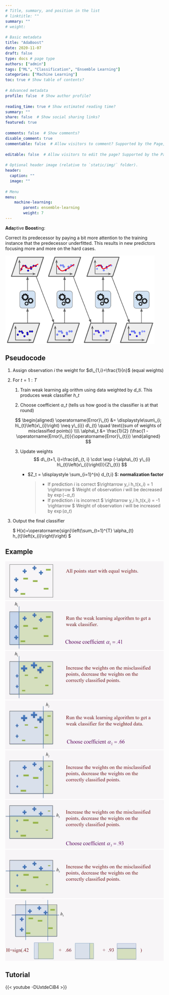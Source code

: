 ```yaml
---
# Title, summary, and position in the list
# linktitle: ""
summary: ""
# weight: 

# Basic metadata
title: "AdaBoost"
date: 2020-11-07
draft: false
type: docs # page type
authors: ["admin"]
tags: ["ML", "Classification", "Ensemble Learning"]
categories: ["Machine Learning"]
toc: true # Show table of contents?

# Advanced metadata
profile: false  # Show author profile?

reading_time: true # Show estimated reading time?
summary: ""
share: false  # Show social sharing links?
featured: true

comments: false  # Show comments?
disable_comment: true
commentable: false  # Allow visitors to comment? Supported by the Page, Post, and Docs content types.

editable: false  # Allow visitors to edit the page? Supported by the Page, Post, and Docs content types.

# Optional header image (relative to `static/img/` folder).
header:
  caption: ""
  image: ""

# Menu
menu: 
    machine-learning:
        parent: ensemble-learning
        weight: 7
---
```


**Ada**ptive **Boost**ing:

Correct its predecessor by paying a bit more attention to the training instance that the predecessor underfitted. This results in new predictors focusing more and more on the hard cases.

<img src="https://raw.githubusercontent.com/EckoTan0804/upic-repo/master/uPic/AdaBoost.png" alt="AdaBoost" style="zoom:80%;" />



## Pseudocode

1. Assign observation $i$ the weight for $d\_{1,i}=\frac{1}{n}$ (equal weights)

2. For $t=1:T$

    1. Train weak learning alg orithm using data weighted by $d\_{ti}$. This produces weak classifier $h\_t$

    2. Choose coefficient $\alpha\_t$ (tells us how good is the classifier is at that round)

    $$
    \begin{aligned}
      \operatorname{Error}\_{t} &= \displaystyle\sum\_{i;  h\_{t}\left(x\_{i}\right) \neq y\_{i}} d\_{t} \quad \text{(sum of weights of misclassified points)} \\\\
      \alpha\_t &= \frac{1}{2} (\frac{1 - \operatorname{Error}\_{t}}{\operatorname{Error}\_{t}})
    \end{aligned}
    $$

    

    3. Update weights
       $$
       d\_{t+1, i}=\frac{d\_{t, i} \cdot \exp (-\alpha\_{t} y\_{i} h\_{t}\left(x\_{i}\right))}{Z\_{t}}
       $$

       - $Z\_t = \displaystyle \sum\_{i=1}^{n} d\_{t,i} $:  **normalization factor**

         > - If prediction $i$ is correct $\rightarrow y\_i h\_t(x\_i) = 1 \rightarrow $ Weight of observation $i$ will be decreased by $\exp(-\alpha\_t)$
         > - If prediction $i$ is incorrect $ \rightarrow y\_i h\_t(x\_i) = -1 \rightarrow $ Weight of observation $i$ will be increased by $\exp(\alpha\_t)$

3. Output the final classifier 

    $
        H(x)=\operatorname{sign}\left(\sum\_{t=1}^{T} \alpha\_{t} h\_{t}\left(x\_{i}\right)\right)
    $
    
    

## Example

<img src="https://raw.githubusercontent.com/EckoTan0804/upic-repo/master/uPic/AdaBoost_Eg-00.png" alt="AdaBoost_Eg-00" style="zoom:50%;" />

<img src="https://raw.githubusercontent.com/EckoTan0804/upic-repo/master/uPic/AdaBoost_Eg-01.png" alt="AdaBoost_Eg-01" style="zoom:50%;" />

<img src="https://raw.githubusercontent.com/EckoTan0804/upic-repo/master/uPic/AdaBoost_Eg-02.png" alt="AdaBoost_Eg-02" style="zoom:50%;" />

<img src="https://raw.githubusercontent.com/EckoTan0804/upic-repo/master/uPic/AdaBoost_Eg-03.png" alt="AdaBoost_Eg-03" style="zoom:50%;" />

<img src="https://raw.githubusercontent.com/EckoTan0804/upic-repo/master/uPic/AdaBoost_Eg-04.png" alt="AdaBoost_Eg-04" style="zoom:50%;" />

<img src="https://raw.githubusercontent.com/EckoTan0804/upic-repo/master/uPic/AdaBoost_Eg-05.png" alt="AdaBoost_Eg-05" style="zoom:50%;" />

<img src="https://raw.githubusercontent.com/EckoTan0804/upic-repo/master/uPic/AdaBoost_Eg-06.png" alt="AdaBoost_Eg-06" style="zoom:50%;" />

<img src="https://raw.githubusercontent.com/EckoTan0804/upic-repo/master/uPic/AdaBoost_Eg-07.png" alt="AdaBoost_Eg-07" style="zoom:50%;" />

## Tutorial

{{< youtube -DUxtdeCiB4 >}}


